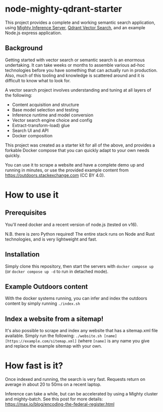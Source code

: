 # node-mighty-qdrant-starter

This project provides a complete and working semantic search application, using [Mighty Inference Server](https://max.io), [Qdrant Vector Search](https://qdrant.tech), and an example Node.js express application.

## Background

Getting started with vector search or semantic search is an enormous undertaking.  It can take weeks or months to assemble various ad-hoc technologies before you have something that can actually run in production.  Also, much of this tooling and knowledge is scattered around and it is difficult to know what to look for.

A vector search project involves understanding and tuning at all layers of the following:

- Content acquisition and structure
- Base model selection and testing
- Inference runtime and model conversion
- Vector search engine choice and config
- Extract-transform-load) glue
- Search UI and API
- Docker composition

This project was created as a starter kit for all of the above, and provides a forkable Docker compose that you can quickly adapt to your own needs quickly.

You can use it to scrape a website and have a complete demo up and running in minutes, or use the provided example content from https://outdoors.stackexchange.com (CC BY 4.0).

# How to use it

## Prerequisites

You'll need docker and a recent version of node.js (tested on v16).

N.B. there is zero Python required! The entire stack runs on Node and Rust technologies, and is very lightweight and fast.

## Installation

Simply clone this repository, then start the servers with `docker compose up` (or `docker compose up -d` to run in detached mode).

## Example Outdoors content

With the docker systems running, you can infer and index the outdoors content by simply running `./index.sh`

## Index a website from a sitemap!

It's also possible to scrape and index any website that has a sitemap.xml file available.  Simply run the following:
`./website.sh [name] [https://example.com/sitemap.xml]` (where `[name]` is any name you give and replace the example sitemap with your own.

# How fast is it?

Once indexed and running, the search is very fast. Requests return on average in about 20 to 50ms on a recent laptop.

Inference can take a while, but can be accelerated by using a Mighty cluster and mighty-batch.  See this post for more details: https://max.io/blog/encoding-the-federal-register.html 